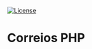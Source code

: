 [![License](https://poser.pugx.org/marabesi/gnre/license)](https://packagist.org/packages/marabesi/gnre)

Correios PHP
=================